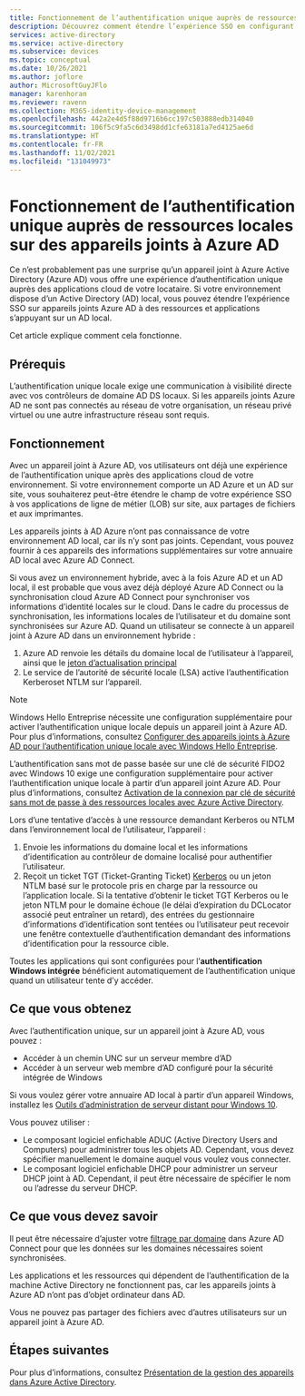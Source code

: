 ```yaml
---
title: Fonctionnement de l’authentification unique auprès de ressources locales sur des appareils joints à Azure AD | Microsoft Docs
description: Découvrez comment étendre l’expérience SSO en configurant des appareils hybrides joints à Azure Active Directory.
services: active-directory
ms.service: active-directory
ms.subservice: devices
ms.topic: conceptual
ms.date: 10/26/2021
ms.author: joflore
author: MicrosoftGuyJFlo
manager: karenhoran
ms.reviewer: ravenn
ms.collection: M365-identity-device-management
ms.openlocfilehash: 442a2e4d5f88d9716b6cc197c503888edb314040
ms.sourcegitcommit: 106f5c9fa5c6d3498dd1cfe63181a7ed4125ae6d
ms.translationtype: HT
ms.contentlocale: fr-FR
ms.lasthandoff: 11/02/2021
ms.locfileid: "131049973"
---
```

# <a name="how-sso-to-on-premises-resources-works-on-azure-ad-joined-devices"></a>Fonctionnement de l’authentification unique auprès de ressources locales sur des appareils joints à Azure AD

Ce n’est probablement pas une surprise qu’un appareil joint à Azure Active Directory (Azure AD) vous offre une expérience d’authentification unique auprès des applications cloud de votre locataire. Si votre environnement dispose d’un Active Directory (AD) local, vous pouvez étendre l’expérience SSO sur appareils joints Azure AD à des ressources et applications s’appuyant sur un AD local. 

Cet article explique comment cela fonctionne.

## <a name="prerequisites"></a>Prérequis

L’authentification unique locale exige une communication à visibilité directe avec vos contrôleurs de domaine AD DS locaux. Si les appareils joints Azure AD ne sont pas connectés au réseau de votre organisation, un réseau privé virtuel ou une autre infrastructure réseau sont requis. 

## <a name="how-it-works"></a>Fonctionnement 

Avec un appareil joint à Azure AD, vos utilisateurs ont déjà une expérience de l’authentification unique après des applications cloud de votre environnement. Si votre environnement comporte un AD Azure et un AD sur site, vous souhaiterez peut-être étendre le champ de votre expérience SSO à vos applications de ligne de métier (LOB) sur site, aux partages de fichiers et aux imprimantes.

Les appareils joints à AD Azure n’ont pas connaissance de votre environnement AD local, car ils n’y sont pas joints. Cependant, vous pouvez fournir à ces appareils des informations supplémentaires sur votre annuaire AD local avec Azure AD Connect.

Si vous avez un environnement hybride, avec à la fois Azure AD et un AD local, il est probable que vous avez déjà déployé Azure AD Connect ou la synchronisation cloud Azure AD Connect pour synchroniser vos informations d’identité locales sur le cloud. Dans le cadre du processus de synchronisation, les informations locales de l’utilisateur et du domaine sont synchronisées sur Azure AD. Quand un utilisateur se connecte à un appareil joint à Azure AD dans un environnement hybride :

1. Azure AD renvoie les détails du domaine local de l’utilisateur à l’appareil, ainsi que le [jeton d’actualisation principal](concept-primary-refresh-token.md)
1. Le service de l’autorité de sécurité locale (LSA) active l’authentification Kerberoset NTLM sur l’appareil.

>[!NOTE]
> Windows Hello Entreprise nécessite une configuration supplémentaire pour activer l’authentification unique locale depuis un appareil joint à Azure AD. Pour plus d’informations, consultez [Configurer des appareils joints à Azure AD pour l’authentification unique locale avec Windows Hello Entreprise](/windows/security/identity-protection/hello-for-business/hello-hybrid-aadj-sso-base). 
>
> L’authentification sans mot de passe basée sur une clé de sécurité FIDO2 avec Windows 10 exige une configuration supplémentaire pour activer l’authentification unique locale à partir d’un appareil joint Azure AD. Pour plus d’informations, consultez [Activation de la connexion par clé de sécurité sans mot de passe à des ressources locales avec Azure Active Directory](../authentication/howto-authentication-passwordless-security-key-on-premises.md). 

Lors d’une tentative d’accès à une ressource demandant Kerberos ou NTLM dans l’environnement local de l’utilisateur, l’appareil :

1. Envoie les informations du domaine local et les informations d’identification au contrôleur de domaine localisé pour authentifier l’utilisateur.
1. Reçoit un ticket TGT (Ticket-Granting Ticket) [Kerberos](/windows/desktop/secauthn/ticket-granting-tickets) ou un jeton NTLM basé sur le protocole pris en charge par la ressource ou l’application locale. Si la tentative d’obtenir le ticket TGT Kerberos ou le jeton NTLM pour le domaine échoue (le délai d’expiration du DCLocator associé peut entraîner un retard), des entrées du gestionnaire d’informations d’identification sont tentées ou l’utilisateur peut recevoir une fenêtre contextuelle d’authentification demandant des informations d’identification pour la ressource cible.

Toutes les applications qui sont configurées pour l’**authentification Windows intégrée** bénéficient automatiquement de l’authentification unique quand un utilisateur tente d’y accéder.

## <a name="what-you-get"></a>Ce que vous obtenez

Avec l’authentification unique, sur un appareil joint à Azure AD, vous pouvez : 

- Accéder à un chemin UNC sur un serveur membre d’AD
- Accéder à un serveur web membre d’AD configuré pour la sécurité intégrée de Windows 

Si vous voulez gérer votre annuaire AD local à partir d’un appareil Windows, installez les [Outils d’administration de serveur distant pour Windows 10](https://www.microsoft.com/download/details.aspx?id=45520).

Vous pouvez utiliser :

- Le composant logiciel enfichable ADUC (Active Directory Users and Computers) pour administrer tous les objets AD. Cependant, vous devez spécifier manuellement le domaine auquel vous voulez vous connecter.
- Le composant logiciel enfichable DHCP pour administrer un serveur DHCP joint à AD. Cependant, il peut être nécessaire de spécifier le nom ou l’adresse du serveur DHCP.
 
## <a name="what-you-should-know"></a>Ce que vous devez savoir

Il peut être nécessaire d’ajuster votre [filtrage par domaine](../hybrid/how-to-connect-sync-configure-filtering.md#domain-based-filtering) dans Azure AD Connect pour que les données sur les domaines nécessaires soient synchronisées.

Les applications et les ressources qui dépendent de l’authentification de la machine Active Directory ne fonctionnent pas, car les appareils joints à Azure AD n’ont pas d’objet ordinateur dans AD. 

Vous ne pouvez pas partager des fichiers avec d’autres utilisateurs sur un appareil joint à Azure AD.

## <a name="next-steps"></a>Étapes suivantes

Pour plus d’informations, consultez [Présentation de la gestion des appareils dans Azure Active Directory](overview.md).
